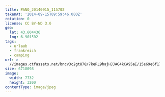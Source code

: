 ```yaml
---
title: PANO_20140915_115702
takenAt: '2014-09-15T09:59:46.000Z'
rotation: 0
license: CC BY-ND 3.0
geo:
  lat: 43.604436
  lng: 6.901502
tags:
  - urlaub
  - frankreich
  - camping
url: >-
  //images.ctfassets.net/bncv3c2gt878/7keRL9hajHJJAC4kCA95aI/15e69e6f17a4c3200896af6c817c0746/pano_20140915_115702_28234148741_o
size: 6718098
image:
  width: 7732
  height: 3200
contentType: image/jpeg
---
```


